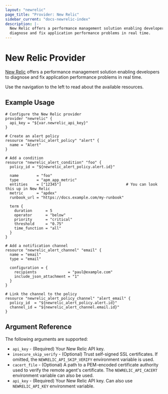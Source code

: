 ```yaml
---
layout: "newrelic"
page_title: "Provider: New Relic"
sidebar_current: "docs-newrelic-index"
description: |-
  New Relic offers a performance management solution enabling developers to
  diagnose and fix application performance problems in real time.
---
```


# New Relic Provider

[New Relic](https://newrelic.com/) offers a performance management solution
enabling developers to diagnose and fix application performance problems in real time.

Use the navigation to the left to read about the available resources.

## Example Usage

```hcl
# Configure the New Relic provider
provider "newrelic" {
  api_key = "${var.newrelic_api_key}"
}

# Create an alert policy
resource "newrelic_alert_policy" "alert" {
  name = "Alert"
}

# Add a condition
resource "newrelic_alert_condition" "foo" {
  policy_id = "${newrelic_alert_policy.alert.id}"

  name        = "foo"
  type        = "apm_app_metric"
  entities    = ["12345"]                             # You can look this up in New Relic
  metric      = "apdex"
  runbook_url = "https://docs.example.com/my-runbook"

  term {
    duration      = 5
    operator      = "below"
    priority      = "critical"
    threshold     = "0.75"
    time_function = "all"
  }
}

# Add a notification channel
resource "newrelic_alert_channel" "email" {
  name = "email"
  type = "email"

  configuration = {
    recipients              = "paul@example.com"
    include_json_attachment = "1"
  }
}

# Link the channel to the policy
resource "newrelic_alert_policy_channel" "alert_email" {
  policy_id  = "${newrelic_alert_policy.alert.id}"
  channel_id = "${newrelic_alert_channel.email.id}"
}
```

## Argument Reference

The following arguments are supported:

* `api_key` - (Required) Your New Relic API key.
* `insecure_skip_verify` - (Optional) Trust self-signed SSL certificates. If omitted, the `NEWRELIC_API_SKIP_VERIFY` environment variable is used.
* `cacert_file` - (Optional) A path to a PEM-encoded certificate authority used to verify the remote agent's certificate. The `NEWRELIC_API_CACERT` environment variable can also be used.
* `api_key` - (Required) Your New Relic API key. Can also use `NEWRELIC_API_KEY` environment variable.
